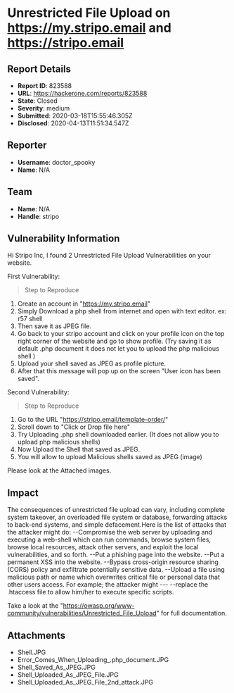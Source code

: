 # Unrestricted File Upload on https://my.stripo.email and https://stripo.email

## Report Details
- **Report ID**: 823588
- **URL**: https://hackerone.com/reports/823588
- **State**: Closed
- **Severity**: medium
- **Submitted**: 2020-03-18T15:55:46.305Z
- **Disclosed**: 2020-04-13T11:51:34.547Z

## Reporter
- **Username**: doctor_spooky
- **Name**: N/A

## Team
- **Name**: N/A
- **Handle**: stripo

## Vulnerability Information
Hi Stripo Inc, I found 2 Unrestricted File Upload Vulnerabilities on your website.

First Vulnerability:
>Step to Reproduce 
1. Create an account in "https://my.stripo.email"
2. Simply Download a php shell from internet and open with text editor.  ex: r57 shell  
3. Then save it as JPEG file. 
4. Go back to your stripo account and click on your profile icon on the top right corner of the website and go to show profile.
(Try saving it as default .php document it does not let you to upload the php malicious shell )
5. Upload your shell saved as JPEG as profile picture.
6. After that this message will pop up on the screen "User icon has been saved".

Second Vulnerability:
>Step to Reproduce 
1. Go to the URL "https://stripo.email/template-order/"
2. Scroll down to "Click or Drop file here"
3. Try Uploading .php shell downloaded earlier. (It does not allow you to upload php malicious shells)
4. Now Upload the Shell that saved as JPEG.
5. You will allow to upload Malicious shells saved as JPEG (image)

Please look at the Attached images.

## Impact

The consequences of unrestricted file upload can vary, including complete system takeover, an overloaded file system or database, forwarding attacks to back-end systems, and simple defacement.Here is the list of attacks that the attacker might do:
--Compromise the web server by uploading and executing a web-shell which can run commands, browse system files, browse local resources, attack 
   other servers, and exploit the local vulnerabilities, and so forth.
--Put a phishing page into the website.
--Put a permanent XSS into the website.
--Bypass cross-origin resource sharing (CORS) policy and exfiltrate potentially sensitive data.
--Upload a file using malicious path or name which overwrites critical file or personal data that other users access. For example; the attacker might --- 
--replace the .htaccess file to allow him/her to execute specific scripts.

Take a look at the "https://owasp.org/www-community/vulnerabilities/Unrestricted_File_Upload"  for full documentation.

## Attachments
- Shell.JPG
- Error_Comes_When_Uploading_.php_document.JPG
- Shell_Saved_As_JPEG.JPG
- Shell_Uploaded_As_JPEG_File.JPG
- Shell_Uploaded_As_JPEG_File_2nd_attack.JPG
